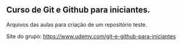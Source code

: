 Curso de Git e Github para iniciantes.
--------------------------------------

Arquivos das aulas para criação de um repositório teste.

Site do grupo: https://www.udemy.com/git-e-github-para-iniciantes